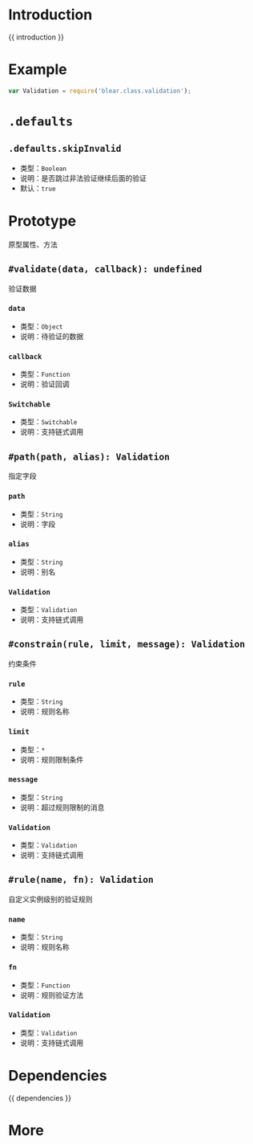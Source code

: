 # Introduction
{{ introduction }}


# Example
```js
var Validation = require('blear.class.validation');
```

# `.defaults`
## `.defaults.skipInvalid`
- 类型：`Boolean`
- 说明：是否跳过非法验证继续后面的验证
- 默认：`true`

# Prototype
原型属性、方法


## `#validate(data, callback): undefined`
验证数据

### `data`
- 类型：`Object`
- 说明：待验证的数据

### `callback`
- 类型：`Function`
- 说明：验证回调

### `Switchable`
- 类型：`Switchable`
- 说明：支持链式调用


## `#path(path, alias): Validation`
指定字段

### `path`
- 类型：`String`
- 说明：字段

### `alias`
- 类型：`String`
- 说明：别名

### `Validation`
- 类型：`Validation`
- 说明：支持链式调用

## `#constrain(rule, limit, message): Validation`
约束条件

### `rule`
- 类型：`String`
- 说明：规则名称

### `limit`
- 类型：`*`
- 说明：规则限制条件

### `message`
- 类型：`String`
- 说明：超过规则限制的消息

### `Validation`
- 类型：`Validation`
- 说明：支持链式调用

## `#rule(name, fn): Validation`
自定义实例级别的验证规则

### `name`
- 类型：`String`
- 说明：规则名称

### `fn`
- 类型：`Function`
- 说明：规则验证方法

### `Validation`
- 类型：`Validation`
- 说明：支持链式调用




# Dependencies
{{ dependencies }}





# More

